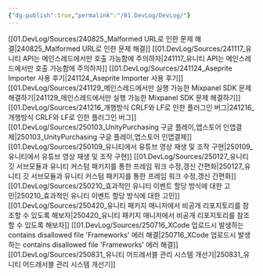 ```yaml
---
{"dg-publish":true,"permalink":"/01.DevLog/DevLog/"}
---
```


[[01.DevLog/Sources/240825_Malformed URL로 인한 문제 해결\|240825_Malformed URL로 인한 문제 해결]]
[[01.DevLog/Sources/241117_유니티 API는 메인스레드에서만 호출 가능함에 주의하자\|241117_유니티 API는 메인스레드에서만 호출 가능함에 주의하자]]
[[01.DevLog/Sources/241124_Aseprite Importer 사용 후기\|241124_Aseprite Importer 사용 후기]]
[[01.DevLog/Sources/241129_메인스레드에서만 실행 가능한 Mixpanel SDK 문제 해결하기\|241129_메인스레드에서만 실행 가능한 Mixpanel SDK 문제 해결하기]]
[[01.DevLog/Sources/241216_개행방식 CRLF와 LF로 인한 플러그인 버그\|241216_개행방식 CRLF와 LF로 인한 플러그인 버그]]
[[01.DevLog/Sources/250103_UnityPurchasing 구글 플레이,앱스토어 인앱결제\|250103_UnityPurchasing 구글 플레이,앱스토어 인앱결제]]
[[01.DevLog/Sources/250109_유니티에서 유튜브 영상 재생 및 조작 구현\|250109_유니티에서 유튜브 영상 재생 및 조작 구현]]
[[01.DevLog/Sources/250127_유니티 깃 서브모듈과 유니티 커스텀 패키지를 통한 프레임 워크 수정,갱신 간편화\|250127_유니티 깃 서브모듈과 유니티 커스텀 패키지를 통한 프레임 워크 수정,갱신 간편화]]
[[01.DevLog/Sources/250210_효과적인 유니티 이벤트 할당 방식에 대한 고민\|250210_효과적인 유니티 이벤트 할당 방식에 대한 고민]]
[[01.DevLog/Sources/250420_유니티 패키지 매니저에서 비공개 리포지토리를 참조할 수 있도록 해보자\|250420_유니티 패키지 매니저에서 비공개 리포지토리를 참조할 수 있도록 해보자]]
[[01.DevLog/Sources/250716_XCode 업로드시 발생하는 contains disallowed file 'Frameworks' 에러 해결\|250716_XCode 업로드시 발생하는 contains disallowed file 'Frameworks' 에러 해결]]
[[01.DevLog/Sources/250831_유니티 어드레서블 관리 시스템 개선기\|250831_유니티 어드레서블 관리 시스템 개선기]]

